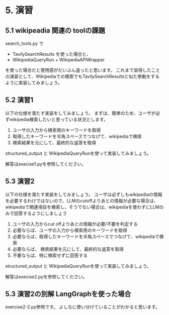 # 5. 演習

## 5.1 wikipeadia 関連の toolの課題

search_tools.py で
- TavilySearchResults を使った場合と、
- WikipediaQueryRun + WikipediaAPIWrapper

を使った場合だと使用感がだいぶん違ったと思います。
これまで習得したことの演習として、Wikipediaでの検索でもTavilySearchResultsと似た挙動をするように実装してみましょう。



## 5.2 演習1
以下の仕様を満たす実装をしてみましょう。
まずは、簡単のため、ユーザが必ずwikipedia検索したいと思っている状況とします。

1. ユーザの入力から検索用のキーワードを取得
2. 取得したキーワードを半角スペースでつなげて、wikipediaで検索
3. 検索結果を元にして、最終的な返答を取得

structured_output と WikipediaQueryRunを使って実装してみましょう。

解答はexecise1.pyを参照してください。


## 5.3 演習2

以下の仕様を満たす実装をしてみましょう。
ユーザは必ずしもwikipediaの情報を必要するわけではないので、LLMのcutoffよりあとの情報が必要な場合は、wikipediaで関連項目を検索し、そうでない場合は、wikipediaを使わずにLLMのみで回答するようにしましょう

1. ユーザの入力からcut offよりあとの情報が必要/不要を判定する
2. 必要ならば、ユーザの入力から検索用のキーワードを取得
3. 必要ならば、取得したキーワードを半角スペースでつなげて、wikipediaで検索
4. 必要ならば、 検索結果を元にして、最終的な返答を取得
5. 不要ならば、特に検索せずに回答する

structured_output と WikipediaQueryRunを使って実装してみましょう。

解答はexecise2.pyを参照してください。


## 5.3 演習2の別解 LangGraphを使った場合
exercise2-2.py参照です。
よしなに使い分けていることがわかると思います。
